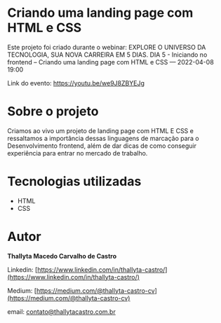 # Criando uma landing page com HTML e CSS

Este projeto foi criado durante o webinar: EXPLORE O UNIVERSO DA TECNOLOGIA, SUA NOVA CARREIRA EM 5 DIAS.
DIA 5 - Iniciando no frontend – Criando uma landing page com HTML e CSS  —  2022-04-08 19:00 

Link do evento: https://youtu.be/we9J8ZBYEJg

# Sobre o projeto

Criamos ao vivo um projeto de landing page com HTML E CSS e ressaltamos a importância dessas linguagens de marcação para o Desenvolvimento frontend, além de dar dicas de como conseguir experiência 
para entrar no mercado de trabalho. 

# Tecnologias utilizadas 

- HTML
- CSS

# Autor

<b>Thallyta Macedo Carvalho de Castro</b>

Linkedin: [https://www.linkedin.com/in/thallyta-castro/](https://www.linkedin.com/in/thallyta-castro/)

Medium: [https://medium.com/@thallyta-castro-cv](https://medium.com/@thallyta-castro-cv)

email: [contato@thallytacastro.com.br](mailto:contato@thallytacastro.com.br)
